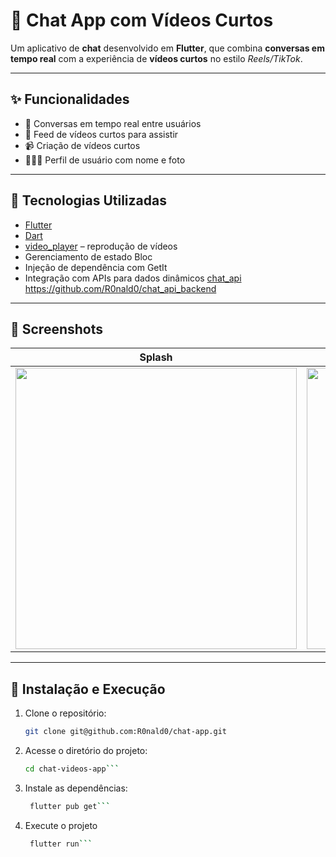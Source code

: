 # 📱 Chat App com Vídeos Curtos

Um aplicativo de **chat** desenvolvido em **Flutter**, que combina **conversas em tempo real** com a experiência de **vídeos curtos** no estilo *Reels/TikTok*.  

---

## ✨ Funcionalidades

- 💬 Conversas em tempo real entre usuários  
- 🎥 Feed de vídeos curtos para assistir  
- 📹 Criação de vídeos curtos  
- 🧑‍🤝‍🧑 Perfil de usuário com nome e foto  
---

## 🚀 Tecnologias Utilizadas

- [Flutter](https://flutter.dev/)  
- [Dart](https://dart.dev/)  
- [video_player](https://pub.dev/packages/video_player) – reprodução de vídeos  
- Gerenciamento de estado Bloc
- Injeção de dependência com GetIt 
- Integração com APIs para dados dinâmicos [chat_api](https://github.com/R0nald0/chat_api_backend) 
https://github.com/R0nald0/chat_api_backend
---

## 📸 Screenshots

| Splash | Tela de chat | Feed de Vídeos | Perfil |
|--------------|----------------|-------------| --------|
| <img src="https://github.com/user-attachments/assets/f34acd3d-9e87-4df7-b2dd-c38a933bd9e9" height="450em"> | <img src="https://github.com/user-attachments/assets/d379caf7-6b01-4e96-995a-0736d548acb1" height="450em"> |<img src="https://github.com/user-attachments/assets/dc3eee84-e904-4213-b258-091f5c5c674c" height="450em">|  <img src="https://github.com/user-attachments/assets/755c18b7-e45b-4ed6-866c-c7c96bbcc14e" height="450em">|

---

## 🔧 Instalação e Execução

1. Clone o repositório:
   ```bash
   git clone git@github.com:R0nald0/chat-app.git
   ```
2. Acesse o diretório do projeto:
   ```bash
   cd chat-videos-app```

3. Instale as dependências:
   ```bash
    flutter pub get```

4. Execute o projeto
   ```bash
    flutter run```
  
